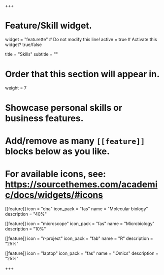 +++
# Feature/Skill widget.
widget = "featurette"  # Do not modify this line!
active = true  # Activate this widget? true/false

title = "Skills"
subtitle = ""

# Order that this section will appear in.
weight = 7

# Showcase personal skills or business features.
# 
# Add/remove as many `[[feature]]` blocks below as you like.
# 
# For available icons, see: https://sourcethemes.com/academic/docs/widgets/#icons

[[feature]]
  icon = "dna"
  icon_pack = "fas"
  name = "Molecular biology"
  description = "40%"
  
[[feature]]
  icon = "microscope"
  icon_pack = "fas"
  name = "Microbiology"
  description = "10%"

[[feature]]
  icon = "r-project"
  icon_pack = "fab"
  name = "R"
  description = "25%"
  
[[feature]]
  icon = "laptop"
  icon_pack = "fas"
  name = ".Omics"
  description = "25%"  
  


+++
